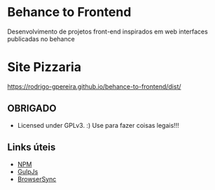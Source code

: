 # Behance to Frontend
Desenvolvimento de projetos front-end inspirados em web interfaces publicadas no behance

# Site Pizzaria
https://rodrigo-gpereira.github.io/behance-to-frontend/dist/

OBRIGADO
---

* Licensed under GPLv3. :) Use para fazer coisas legais!!!

Links úteis
---

* [NPM](https://www.npmjs.com)
* [GulpJs](https://gulpjs.com)
* [BrowserSync](https://browsersync.io/docs/)
